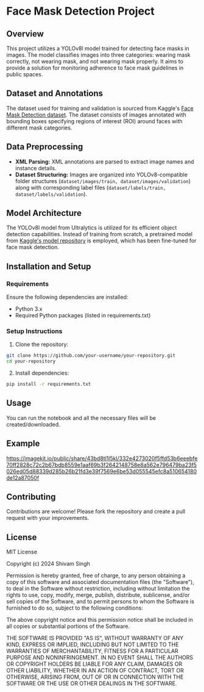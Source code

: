 # Face Mask Detection Project
## Overview
This project utilizes a YOLOv8l model trained for detecting face masks in images. The model classifies images into three categories: wearing mask correctly, not wearing mask, and not wearing mask properly. It aims to provide a solution for monitoring adherence to face mask guidelines in public spaces.

## Dataset and Annotations
The dataset used for training and validation is sourced from Kaggle's  [Face Mask Detection dataset](https://www.kaggle.com/datasets/andrewmvd/face-mask-detection "Face Mask Detection dataset"). The dataset consists of images annotated with bounding boxes specifying regions of interest (ROI) around faces with different mask categories.

## Data Preprocessing
* **XML Parsing:** XML annotations are parsed to extract image names and instance details.
* **Dataset Structuring:** Images are organized into YOLOv8-compatible folder structures (`dataset/images/train, dataset/images/validation`) along with corresponding label files (`dataset/labels/train, dataset/labels/validation`).

## Model Architecture
The YOLOv8l model from Ultralytics is utilized for its efficient object detection capabilities. Instead of training from scratch, a pretrained model from [Kaggle's model repository](https://www.kaggle.com/models/shivam2111/yolov8l-mask-detection/PyTorch/yolov8l-v1.0/1/ "Kaggle's model repository") is employed, which has been fine-tuned for face mask detection.

## Installation and Setup
### Requirements
Ensure the following dependencies are installed:

* Python 3.x
* Required Python packages (listed in requirements.txt)

### Setup Instructions
1. Clone the repository:

```bash
git clone https://github.com/your-username/your-repository.git
cd your-repository
```

2. Install dependencies:

```bash
pip install -r requirements.txt
```
## Usage
You can run the notebook and all the necessary files will be created/downloaded.

## Example

https://imagekit.io/public/share/43bd8tl1l5kl/332e4273020f5ffd53b6eeebfe70ff2828c72c2b67bdb8559e1aaf69b3f2642148758e8a562e796479ba23f5026ed05d88339d285b26b21fd3e39f7569e6be53d055545efc8a510654180de12a87050f

## Contributing
Contributions are welcome! Please fork the repository and create a pull request with your improvements.

## License
MIT License

Copyright (c) 2024 Shivam Singh

Permission is hereby granted, free of charge, to any person obtaining a copy
of this software and associated documentation files (the "Software"), to deal
in the Software without restriction, including without limitation the rights
to use, copy, modify, merge, publish, distribute, sublicense, and/or sell
copies of the Software, and to permit persons to whom the Software is
furnished to do so, subject to the following conditions:

The above copyright notice and this permission notice shall be included in all
copies or substantial portions of the Software.

THE SOFTWARE IS PROVIDED "AS IS", WITHOUT WARRANTY OF ANY KIND, EXPRESS OR
IMPLIED, INCLUDING BUT NOT LIMITED TO THE WARRANTIES OF MERCHANTABILITY,
FITNESS FOR A PARTICULAR PURPOSE AND NONINFRINGEMENT. IN NO EVENT SHALL THE
AUTHORS OR COPYRIGHT HOLDERS BE LIABLE FOR ANY CLAIM, DAMAGES OR OTHER
LIABILITY, WHETHER IN AN ACTION OF CONTRACT, TORT OR OTHERWISE, ARISING FROM,
OUT OF OR IN CONNECTION WITH THE SOFTWARE OR THE USE OR OTHER DEALINGS IN THE
SOFTWARE.

